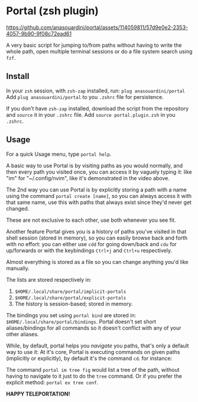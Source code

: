# Portal (zsh plugin)

https://github.com/anasouardini/portal/assets/114059811/57d9e0e2-2353-4057-9b90-9f08c72ead61

A very basic script for jumping to/from paths without having to write the whole path, open multiple terminal sessions or do a file system search using `fzf`.

## Install

In your `zsh` session, with `zsh-zap` installed, run: `plug anasouardini/portal`
Add `plug anasouardini/portal` to you `.zshrc` file for persistence.

If you don't have `zsh-zap` installed, download the script from the repository and `source` it in your `.zshrc` file. Add `source portal.plugin.zsh` in you `.zshrc`.

## Usage

For a quick Usage menu, type `portal help`.

A basic way to use Portal is by visiting paths as you would normally, and then every path you visited once, you can access it by vaguely typing it: like "im" for "~/.config/nvim", like it's demonstrated in the video above.

The 2nd way you can use Portal is by explicitly storing a path with a name using the command `portal create [name]`, so you can always access it with that same name, use this with paths that always exist since they'd never get changed.

These are not exclusive to each other, use both whenever you see fit.

Another feature Portal gives you is a history of paths you've visited in that shell session (stored in memory), so you can easily browse back and forth with no effort: you can either use `cdd` for going down/back and `cdu` for up/forwards or with the keybindings `Ctrl+j` and `Ctrl+u` respectively.

Almost everything is stored as a file so you can change anything you'd like manually.

The lists are stored respectively in:
1. `$HOME/.local/share/portal/implicit-portals`
2. `$HOME/.local/share/portal/explicit-portals`
3. The history is session-based; stored in memory.

The bindings you set using `portal bind` are stored in: `$HOME/.local/share/portal/bindings`. Portal doesn't set short aliases/bindings for all commands so it doesn't conflict with any of your other aliases. 

While, by default, portal helps you *navigate* you paths, that's only a default way to use it: At it's core, Portal is executing commands on given paths (implicitly or explicitly), by default it's the command `cd`. for instance:

The command `portal im tree fig` would list a tree of the path, without having to navigate to it just to do the `tree` command. Or if you prefer the explicit method: `portal ex tree conf`.

**HAPPY TELEPORTATION!**
